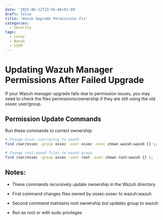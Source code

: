 ```yaml
---
date: '2025-06-12T23:56:46+01:00'
draft: false
title: 'Wazuh Upgrade Permissions Fix'
categories:
  - Security
tags:
  - Linux
  - Wazuh
  - SIEM
---
```

# Updating Wazuh Manager Permissions After Failed Upgrade

If your Wazuh manager upgrade fails due to permission issues, you may need to check the files permissions/ownership if they are still using the old ossec user/group.

## Permission Update Commands

Run these commands to correct ownership:

```bash
# Change ossec user/group to wazuh
find /var/ossec -group ossec -user ossec -exec chown wazuh:wazuh {} \;

# Change root-owned files to wazuh group
find /var/ossec -group ossec -user root -exec chown root:wazuh {} \;
```
## Notes:

- These commands recursively update ownership in the Wazuh directory

- First command changes files owned by ossec:ossec to wazuh:wazuh

- Second command maintains root ownership but updates group to wazuh

- Run as root or with sudo privileges
